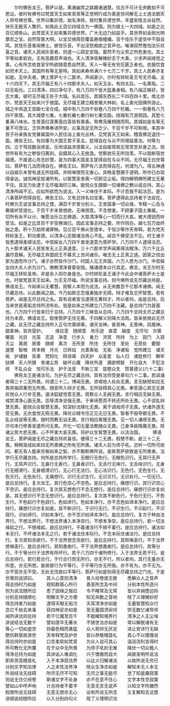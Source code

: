 <!-- { "loadSidebar": true } -->
　　尔时佛告龙王。菩萨以是。离诸幽冥之路趣诸通慧。往古不可计无央数劫不可思议。彼时有佛号曰梵首天王如来至真等正觉明行成为善逝世间解无上士道法御天人师号佛世尊。世界曰集异德。劫名净除。彼时集异德世界。丰盛安隐五谷自然。快乐无极天人繁炽。如我此土百亿四域合为一佛国。则为彼土一大四域。如是之比百亿顺弥山。此梵首天王如来集异德世界。广大无边乃如兹乎。其世界如金刚光明摩尼之宝。自然常普大明。以宝交络周匝覆盖悬缯幢幡。百千伎乐于虚空中不鼓自鸣。其伎乐音普闻佛土。彼伎乐音。不出淫怒痴欲之音声也。唯演寂然憺怕法乐欢喜之音。诸天人民闻乐音者。则逮一心寂定安隐。晏然不为尘劳之所危害也。其土平等如柔软衣。无有恶趣音声诲也。天人清净皆解微妙志于大乘。少求声闻缘觉之乘。心有所念依食室宇所欲随意悉自然至。天人一等无有穷厄匮乏者也。衣服饮食如兜术天上。其国所有等无差特。其如来寿命满六十七万二千岁。其土人民寿亦复如是。无中夭者。佛土菩萨七十二那术。声闻甚少。尔时有转轮圣王号无尽福。主十六四天下。其无尽福王有八十四那术夫人。如天玉女。有四太后。一名离垢。二曰无垢光。三曰清净。四曰净句子。有八万四千皆大猛勇身相。有八端正姝好。皆志大乘。彼时无尽福王处于大城。名曰具乐。其城东西长二千四百四十里。南北亦尔。梵首天王如来兴于彼国。无尽福王建立精舍殖大林树。名上香光园佛所游止。城之中央造王宫殿七宝合成。城中有八万四千街巷八万四千栏楯。一一街巷有八万四千家居。其大城壁七重。七重栏楯七重行树七重交路。绕城有万游观园。其堑七重满八味水。生青莲红莲黄莲白莲皆有美香。鸳鸯凫雁相随而鸣。其城如是名等无量不可思议。王供养佛奉进所安。众事具足无所乏少。于百千岁不可称限。率其中宫子孙亲族友党眷属国中人民往诣上香光丛林。见梵首天王如来。稽首佛足退住一面。佛告王曰。有四事为大国王君子圣主。犹得自在与众不同增益善法。何等为四。立于笃信数诣贤圣。乐欣请益求德慕义。以法自娱常观无常苦空非身之法。观世所有有为之秽皆归离别。自摄其心入无放逸。觉察欲乐无所饶羡。不以毁断宿世福德。不废道心务志妙慧。是为四事大国圣主犹得自在与众不同。无尽福王白世尊曰。菩萨有几法而得自在。佛告王曰。菩萨有八法而得自在。何谓为八。得五神通以自娱乐未曾有退无所挂碍。并除嗔恨而无害心。具畅圣慧摄于道明。所作已办现得睿达。诚信神足拔诸所有。以智慧圣舍离一切邪见尘垢。得四解明佛所建立无著不住。具足力处逮于无尽福海印三昧。能悦众生摄御一切诸佛之教以成总持。其心清净所闻不忘。应如所欲而为说法。入一义味住于本际。不计吾我不起法忍。是为八事菩萨而得自在。佛告王曰。又有总持名曰宝事。菩萨逮得此总持者于法自在。时佛为王说宝事总持之慧。满百千岁普分别义。王舍国事一切众缘。专精一心及与眷属听受道化。于百千岁未曾想欲。无嗔恨意。不含想害。不顾妻子国土眷属。一切所有永不以计。唯愿法乐立志佛道。大慈清净等心一切而行大哀。被大德铠而听受法。如是之比具百千岁受佛诲已。因此宝事总持之要。所作则办。越七百万劫终始之患。积十万劫除诸罪殃。见亿百千佛从受德本。于恒沙等作天帝释。若为梵天转轮圣王。积功累德。以清净心志御诸法用心不乱。闻百千佛受法不忘。时王诸子皆悉逮得柔顺法忍。中宫婇女八万四千普发道意为菩萨学。八万四千人逮得法忍。九十那术诸天人民皆发无上正真道意。三十六那术学声闻乘得法眼净。万六千比丘漏尽意解。无尽福王弃国损王不慕天上世间诸乐。唯志无上正真之道。因家之信出家为道而作沙门。诸子亦然皆作沙门。时国人见王弃国。六万人悉为沙门。中宫婇女四大夫人亦为沙门。佛教清净普蒙安隐。殖诸德本众行具足。佛言。龙王尔时无尽福王转轮圣帝。非是余人则尔身是也。尔时转轮圣王诸子今此会中诸菩萨大士是也。时彼梵首天王如来。为王无尽福。所说宝事总持。则今佛所说无尽藏总持是。佛语龙王。今如来以无著慧。观察人本而为说法。从无央数百千亿那术诸佛。闻无尽藏总持。以此数闻之故。今乃如斯志念强勇独步无碍。辩才难及志怀智慧。若有菩萨。闻是无尽总持之名。其有说者皆当逮得无著辩才。所以者何。由是总持。后当来世是离垢总持所流布处。皆是如来之所建立八万四千法藏。是总持门为首面也。八万四千行皆来归于总持。八万四千三昧皆从总持。八万四千总持无尽之藏总持为本原。佛语龙王。假使菩萨无住无著。于四解义则降大法雨。皆来依猗此无尽之藏。此无尽之藏总持所入正句次第顺章。诸天龙神。香音神。无善神。凤凰神。甜柔神。皆共营护。
　　缘应意　随顺意　欣乐迹　直意　越度　无尽句　次第　曜面　光目　光英　志造　净意　行步入　勇力　济冥　所持　为上　寂门　入寂　灭尘　离居　居善　随顺　离次　无所至　所住　无所住　至处　无至处　要御　速慧　智根　转本根　月光　日转焰　光善离垢　无垢　净诸垢　觉所建立　诸天祐　护诸魅　告乘　梵知化　释咨嗟　四天护　众圣爱　仙人归　诸姓修行　解牢狱缚　天人所摄　舍诸尘劳　破坏众魔　降伏外道　摄欲明智　开化自大　不犯法师　不乱众会　悦可乐法　护于法音　不断三宝　慈愍众生　赞慕德义(六十二事)
　　佛告龙王是诸法句。为护无尽之藏总持。其有法师受是章句六十二事。若讽诵者得三十二无所畏。何谓三十二。博闻无畏。咨嗟他人处处无畏。言无缺短如应无畏弃捐郑重而无所畏。随音所入辩才无畏。无所挂碍其心无畏。奉受道心其志无畏欢悦众人行步无畏。速决狐疑觉意无畏。观察众人无阙无畏。言行相应无缺无畏。戒禁清净心面无畏。忍辱清净坚强无畏。于审谛愿而不转还所处无畏。心不谬乱辩慧无畏。能悦众会智慧无畏。知深妙法降化无畏。离于调戏师子无畏。伏诸外道无受无畏。无衣食悦无瑕无畏。降伏众贼令住正见无愆无畏。智者不毁导御无畏。不乱众经说等无畏。随时而教无谄无畏。言行相应离慢无畏。见一切人谦顺无畏。无尽句本行修善发遣所问无畏。开化一切无量法教随众无畏。己身净故降魔无畏。除诸尘劳大悲无畏。心不怀害大哀无畏。将护众生智慧无畏。以法治国。
　　佛语龙王。菩萨闻是无尽之藏总持欢喜信。便得三十二无畏。假使不断。是三十二无畏。稍稍渐成如来四无所畏佛之所有无所畏。诸天人前为师子吼。恣听一切所可欲问。都无有人能来穷极如来之智。亦不敢断佛所说。是故菩萨欲致是无所畏者。当学行无尽藏总持。何所是总持所学行。无眼行无色行。无眼色识行。无耳行无声行。无耳声识行。无鼻行无香行。无鼻香识行。无舌行无味行。无舌味识行。无身行无细滑行。无身细滑识行。无心行无法行。无心法识行。无色行。无色生行。无色灭行。无色处行。无痛想行。识行无识生行。无识灭行。无识处行。一切无行。是应总持行。复次龙王。其行色空心不空色。是应总持行。痛想行识。其行识空心不空识。是应总持行。复次其无想色行不念无想行。是应总持行。痛想行识亦复如是。其无想识行不念无想识行。是应总持行。复次其不断色行。于色行无行。不色生行。不色起行不色寂行。色如谛行。色如本净行。亦不念色如谛本净行。是应总持行。痛想行识亦复如是。其不断识行。于识行无行。不识生行。不识起行。不识寂行。识如谛行。识如本净行。亦不念识如谛本净行。是应总持行。复次于种由法界行。不想法界行。不想法界诸入本净空行。不想本净空。是应总持行。若一切法缘起之行。不想缘起。是应总持行。不着诸法行不猗不着行。是应总持行。诸法如本无行。不坏诸法本无之行。若于诸法住本际行。不念本际住诸法行。是应总持行。复次其知贪欲行。不于法界想念贪欲行。是应总持行。其知嗔恚行。不于法界想嗔恚行。是应总持行。其知愚痴行。不于法界想愚痴行。是应总持行。其等分行。不于等分行于法界有所坏行。若于八万四千诸所修行。入于法界无若干行。是应总持行。若行若合行。于行合行而无所行。亦无不行。所以者何。其行无量亦无所度。亦无所想。是故彼行为平等行。于平等行亦无所毁。亦不有为。亦不无为。亦不受亦无不受。无处无住故曰平等行。菩萨行如是则得无尽藏总持之门也。于是世尊则说颂曰。
　　其人心意则清净　　普入经卷度无极
　　悉解众人之音声　　得总持时乃如是
　　观知群萠心所行　　善恶所念及中间
　　分别本性所造兴　　则为说法随所应
　　悉了因缘之报应　　令不睹常及无常
　　皆以弃捐堕边际　　分别总持随顺化
　　明解文字之方便　　知无央数之音响
　　晓了义理微妙好　　得总持者乃如是
　　逮得天眼无垢污　　天耳清净亦如是
　　无量智慧知众行　　念亿千劫去来事
　　获四神足亦如是　　至无量国须臾顷
　　供无数亿诸导师　　闻所讲法则总持
　　若干亿魔至百千　　不能睹知境界行
　　清净之人无尘埃　　讲说经法无数千
　　譬如莲华无著水　　不猗世法亦如是
　　常以解脱诸有无　　等心一切如虚空
　　持最色相而勇猛　　众人观仰无厌足
　　进止安详行无缺　　愍伤群萠故游世
　　天帝释梵及护世　　皆以恭敬稽首礼
　　其心不以憍慢说　　得总持时亦如是
　　口言柔软如梵音　　为众人说可其心
　　温润流利言得时　　所可教化无所覆
　　在于众中无所畏　　为师子吼妙无难
　　降伏一切众粗人　　得净总持为如是
　　其谀谄人难调化　　兴于憍傲而自大
　　闻彼圣明所说法　　即弃贡高稽首礼
　　入于本净寂法界　　以达义归解诸法
　　以故所说无穷已　　分别文字知法律
　　人之本性法界净　　晓众生净亦如是
　　解知本无人本无　　所说经法无挂碍
　　所尽无尽不可知　　无尽之事无能尽
　　觉了知是趣寂寞　　则说无住亿经卷
　　斯诸文字不处身　　亦不在意不住心
　　文字本性空寂寞　　譬如山中呼声响
　　计总持者不着字　　无音无言无说声
　　以知文字所趣然　　假使所说无挂碍
　　无意无想亦无心　　设有所说无所念
　　又复解知去法慧　　讲顺说经随所应
　　以入分别四句义　　晓了义理明识法
